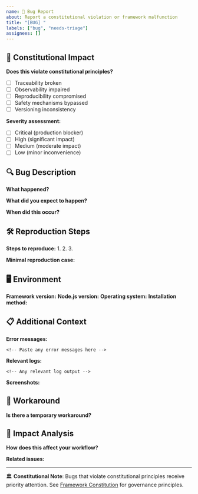 ```yaml
---
name: 🐛 Bug Report
about: Report a constitutional violation or framework malfunction
title: "[BUG] "
labels: ["bug", "needs-triage"]
assignees: []
---
```


## 🚨 Constitutional Impact
**Does this violate constitutional principles?**
- [ ] Traceability broken
- [ ] Observability impaired
- [ ] Reproducibility compromised  
- [ ] Safety mechanisms bypassed
- [ ] Versioning inconsistency

**Severity assessment:**
- [ ] Critical (production blocker)
- [ ] High (significant impact)
- [ ] Medium (moderate impact)
- [ ] Low (minor inconvenience)

## 🔍 Bug Description
**What happened?**
<!-- Clear description of the bug -->

**What did you expect to happen?**
<!-- Expected behavior -->

**When did this occur?**
<!-- Context: during blueprint creation, CLI usage, validation, etc. -->

## 🛠️ Reproduction Steps
**Steps to reproduce:**
1. 
2. 
3. 

**Minimal reproduction case:**
<!-- Smallest possible example that demonstrates the bug -->

## 🖥️ Environment
**Framework version:** <!-- Check VERSION file or npm ls -->
**Node.js version:** <!-- node --version -->
**Operating system:** <!-- macOS, Linux, Windows -->
**Installation method:** <!-- npm, git clone, etc. -->

## 📋 Additional Context
**Error messages:**
```
<!-- Paste any error messages here -->
```

**Relevant logs:**
```
<!-- Any relevant log output -->
```

**Screenshots:**
<!-- If applicable, add screenshots -->

## 🔄 Workaround
**Is there a temporary workaround?**
<!-- If you found a way around the issue -->

## 🧠 Impact Analysis
**How does this affect your workflow?**
<!-- Describe the practical impact -->

**Related issues:**
<!-- Link to any related issues -->

---

🏛️ **Constitutional Note**: Bugs that violate constitutional principles receive priority attention. See [Framework Constitution](../CONSTITUTION.md) for governance principles.
